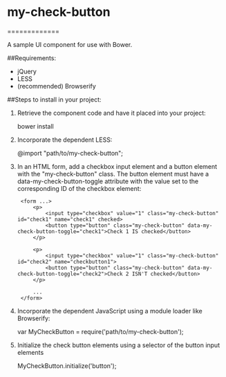 # my-check-button
=============

A sample UI component for use with Bower.

##Requirements:
- jQuery
- LESS
- (recommended) Browserify

##Steps to install in your project:

1. Retrieve the component code and have it placed into your project:

    bower install <github url>

2. Incorporate the dependent LESS:

    @import "path/to/my-check-button";

3. In an HTML form, add a checkbox input element and a button element with the
   "my-check-button" class. The button element must have a
   data-my-check-button-toggle attribute with the value set to the
   corresponding ID of the checkbox element:

        <form ...>
            <p>
                <input type="checkbox" value="1" class="my-check-button" id="check1" name="check1" checked>
                <button type="button" class="my-check-button" data-my-check-button-toggle="check1">Check 1 IS checked</button>
            </p>

            <p>
                <input type="checkbox" value="1" class="my-check-button" id="check2" name="checkbutton1">
                <button type="button" class="my-check-button" data-my-check-button-toggle="check2">Check 2 ISN'T checked</button>
            </p>

            ...
        </form>

4. Incorporate the dependent JavaScript using a module loader like Browserify:

    var MyCheckButton = require('path/to/my-check-button');

5.  Initialize the check button elements using a selector of the button input elements

    MyCheckButton.initialize('button');


